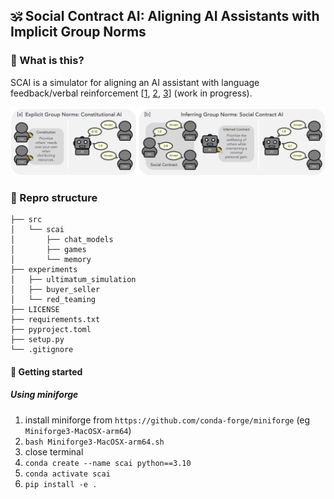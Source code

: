 ##  🕉️ Social Contract AI: Aligning AI Assistants with Implicit Group Norms


### 🧐 What is this?
SCAI is a simulator for aligning an AI assistant with language feedback/verbal reinforcement [[1](https://github.com/ngoodman/metaprompt), [2](https://arxiv.org/abs/2303.11366), [3](https://arxiv.org/abs/2310.02304)] (work in progress).

![Illustration of Ultimatum Game Setup](./assets/ultimatum_fig.png)

### 📂 Repro structure
```
├── src                  
│   └── scai      
│       ├── chat_models
│       ├── games
│       └── memory       
├── experiments    
│   ├── ultimatum_simulation
│   ├── buyer_seller
│   └── red_teaming
├── LICENSE              
├── requirements.txt    
├── pyproject.toml    
├── setup.py    
└── .gitignore           
```

#### 🚀 Getting started 
##### Using miniforge
1. install miniforge from `https://github.com/conda-forge/miniforge` (eg `Miniforge3-MacOSX-arm64`)
2. `bash Miniforge3-MacOSX-arm64.sh`
3. close terminal
4. `conda create --name scai python==3.10`
5. `conda activate scai`
6. `pip install -e .` 